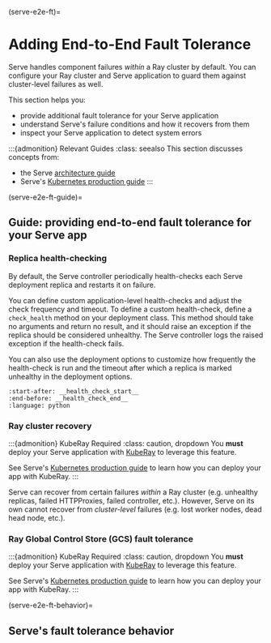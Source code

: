 (serve-e2e-ft)=
# Adding End-to-End Fault Tolerance

Serve handles component failures _within_ a Ray cluster by default. You can configure your Ray cluster and Serve application to guard them against cluster-level failures as well.

This section helps you:

* provide additional fault tolerance for your Serve application
* understand Serve's failure conditions and how it recovers from them
* inspect your Serve application to detect system errors

:::{admonition} Relevant Guides
:class: seealso
This section discusses concepts from:
* the Serve [architecture guide](serve-architecture)
* Serve's [Kubernetes production guide](serve-in-production-kubernetes)
:::

(serve-e2e-ft-guide)=
## Guide: providing end-to-end fault tolerance for your Serve app

### Replica health-checking

By default, the Serve controller periodically health-checks each Serve deployment replica and restarts it on failure.

You can define custom application-level health-checks and adjust the check frequency and timeout.
To define a custom health-check, define a `check_health` method on your deployment class.
This method should take no arguments and return no result, and it should raise an exception if the replica should be considered unhealthy.
The Serve controller logs the raised exception if the health-check fails.

You can also use the deployment options to customize how frequently the health-check is run and the timeout after which a replica is marked unhealthy in the deployment options.

```{literalinclude} doc_code/fault_tolerance/replica_health_check.py
:start-after: __health_check_start__
:end-before: __health_check_end__
:language: python
```

### Ray cluster recovery

:::{admonition} KubeRay Required
:class: caution, dropdown
You **must** deploy your Serve application with [KubeRay] to leverage this feature.

See Serve's [Kubernetes production guide](serve-in-production-kubernetes) to learn how you can deploy your app with KubeRay.
:::

Serve can recover from certain failures _within_ a Ray cluster (e.g. unhealthy replicas, failed HTTPProxies, failed controller, etc.). However, Serve on its own cannot recover from _cluster-level_ failures (e.g. lost worker nodes, dead head node, etc.). 

### Ray Global Control Store (GCS) fault tolerance

:::{admonition} KubeRay Required
:class: caution, dropdown
You **must** deploy your Serve application with [KubeRay] to leverage this feature.

See Serve's [Kubernetes production guide](serve-in-production-kubernetes) to learn how you can deploy your app with KubeRay.
:::

(serve-e2e-ft-behavior)=
## Serve's fault tolerance behavior

[KubeRay]: https://ray-project.github.io/kuberay/